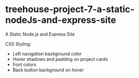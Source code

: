 # treehouse-project-7-a-static-nodeJs-and-express-site
A Static Node.js and Express Site

CSS Styling:
- Left navigation background color
- Hover shadows and padding on project cards
- Font colors
- Back button background on hover
